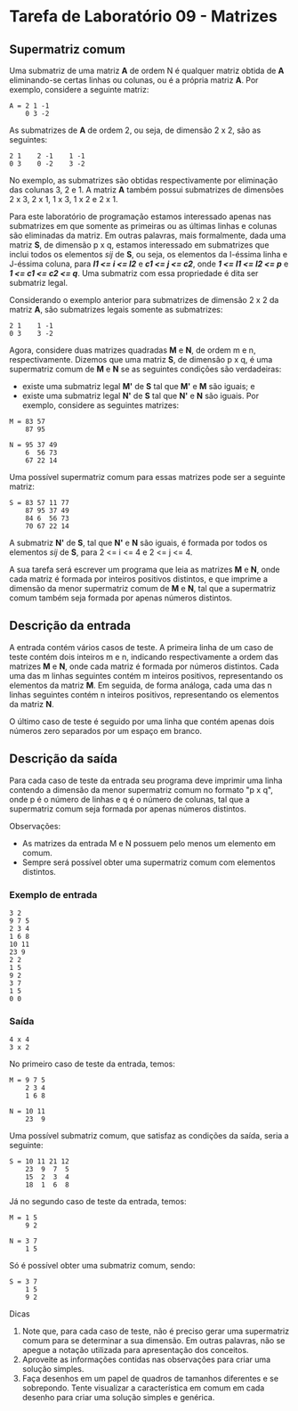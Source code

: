 # Tarefa de Laboratório 09 - Matrizes
## Supermatriz comum

Uma submatriz de uma matriz **A** de ordem N é qualquer matriz obtida de **A** eliminando-se certas linhas ou colunas, ou é a própria matriz **A**. Por exemplo, considere a seguinte matriz:
```
A = 2 1 -1
    0 3 -2
```
As submatrizes de **A** de ordem 2, ou seja, de dimensão 2 x 2, são as seguintes:
```
2 1    2 -1    1 -1
0 3    0 -2    3 -2
```

No exemplo, as submatrizes são obtidas respectivamente por eliminação das colunas 3, 2 e 1. A matriz **A** também possui submatrizes de dimensões 2 x 3, 2 x 1, 1 x 3, 1 x 2 e 2 x 1.

Para este laboratório de programação estamos interessado apenas nas submatrizes em que somente as primeiras ou as últimas linhas e colunas são eliminadas da matriz. Em outras palavras, mais formalmente, dada uma matriz **S**, de dimensão p x q, estamos interessado em submatrizes que inclui todos os elementos *sij* de **S**, ou seja, os elementos da I-éssima linha e J-éssima coluna, para ***l1 <= i <= l2*** e ***c1 <= j <= c2***, onde ***1 <= l1 <= l2 <= p*** e ***1 <= c1 <= c2 <= q***. Uma submatriz com essa propriedade é dita ser submatriz legal.

Considerando o exemplo anterior para submatrizes de dimensão 2 x 2 da matriz **A**, são submatrizes legais somente as submatrizes:
```
2 1    1 -1
0 3    3 -2
```

Agora, considere duas matrizes quadradas **M** e **N**, de ordem m e n, respectivamente. Dizemos que uma matriz **S**, de dimensão p x q, é uma supermatriz comum de **M** e **N** se as seguintes condições são verdadeiras:
- existe uma submatriz legal **M'** de **S** tal que **M'** e **M** são iguais; e
- existe uma submatriz legal **N'** de **S** tal que **N'** e **N** são iguais.
Por exemplo, considere as seguintes matrizes:
```
M = 83 57
    87 95
```
```
N = 95 37 49
    6  56 73    
    67 22 14
```
Uma possível supermatriz comum para essas matrizes pode ser a seguinte matriz:
```
S = 83 57 11 77
    87 95 37 49
    84 6  56 73
    70 67 22 14
```

A submatriz **N'** de **S**, tal que **N'** e **N** são iguais, é formada por todos os elementos *sij* de **S**, para 2 <= i <= 4 e 2 <= j <= 4.

A sua tarefa será escrever um programa que leia as matrizes **M** e **N**, onde cada matriz é formada por inteiros positivos distintos, e que imprime a dimensão da menor supermatriz comum de **M** e **N**, tal que a supermatriz comum também seja formada por apenas números distintos.

## Descrição da entrada
A entrada contém vários casos de teste. A primeira linha de um caso de teste contém dois inteiros m e n, indicando respectivamente a ordem das matrizes **M** e **N**, onde cada matriz é formada por números distintos. Cada uma das m linhas seguintes contém m inteiros positivos, representando os elementos da matriz **M**. Em seguida, de forma análoga, cada uma das n linhas seguintes contém n inteiros positivos, representando os elementos da matriz **N**.

O último caso de teste é seguido por uma linha que contém apenas dois números zero separados por um espaço em branco.

## Descrição da saída
Para cada caso de teste da entrada seu programa deve imprimir uma linha contendo a dimensão da menor supermatriz comum no formato "p x q", onde p é o número de linhas e q é o número de colunas, tal que a supermatriz comum seja formada por apenas números distintos.

Observações:
- As matrizes da entrada M e N possuem pelo menos um elemento em comum.
- Sempre será possível obter uma supermatriz comum com elementos distintos.

### Exemplo de entrada
```
3 2
9 7 5
2 3 4
1 6 8
10 11
23 9
2 2
1 5
9 2
3 7
1 5
0 0
```

### Saída
```
4 x 4
3 x 2
```
No primeiro caso de teste da entrada, temos:
```
M = 9 7 5
    2 3 4
    1 6 8

N = 10 11
    23  9
```
Uma possível submatriz comum, que satisfaz as condições da saída, seria a seguinte:
```
S = 10 11 21 12
    23  9  7  5
    15  2  3  4
    18  1  6  8
```

Já no segundo caso de teste da entrada, temos:
```
M = 1 5
    9 2

N = 3 7
    1 5
```
Só é possível obter uma submatriz comum, sendo:
```
S = 3 7
    1 5
    9 2
```

Dicas
1. Note que, para cada caso de teste, não é preciso gerar uma supermatriz comum para se determinar a sua dimensão. Em outras palavras, não se apegue a notação utilizada para apresentação dos conceitos.
2. Aproveite as informações contidas nas observações para criar uma solução simples.
3. Faça desenhos em um papel de quadros de tamanhos diferentes e se sobrepondo. Tente visualizar a característica em comum em cada desenho para criar uma solução simples e genérica.
